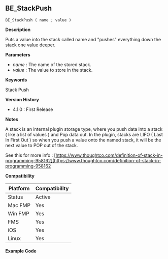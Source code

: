 ## BE_StackPush

	BE_StackPush ( name ; value )

**Description**  

Puts a value into the stack called name and "pushes" everything down the stack one value deeper.

**Parameters**

* *name* : The name of the stored stack.
* *value* : The value to store in the stack.

**Keywords**  

Stack Push

**Version History**

* 4.1.0 : First Release

**Notes**

A stack is an internal plugin storage type, where you push data into a stack ( like a list of values ) and Pop data out. In the plugin, stacks are LIFO ( Last In First Out ) so when you push a value onto the named stack, it will be the next value to POP out of the stack. 

See this for more info : [https://www.thoughtco.com/definition-of-stack-in-programming-958162](https://www.thoughtco.com/definition-of-stack-in-programming-958162

**Compatibility** 

| Platform | Compatibility |
|-----------|-----------|
| Status | Active |  
| Mac FMP | Yes  |  
| Win FMP | Yes  |  
| FMS | Yes  |  
| iOS | Yes  |  
| Linux | Yes  |  

**Example Code**
